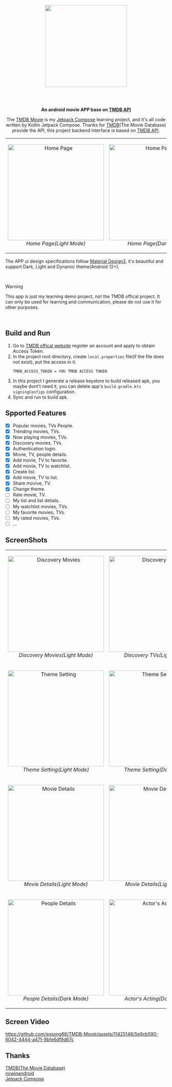 <p align="center">
    <img width="256px" src="images/logo_circle.svg" />
</p>

</br>
</br>

<p align="center">
  <strong>
    An android movie APP base on 
    <a href="https://developer.themoviedb.org/docs">TMDB API</a>
  </strong>
</p>

<p align="center">
    The <a href="https://github.com/sqsong66/TMDB-Movie">TMDB Movie</a> is my <a href="https://developer.android.com/jetpack/compose">Jetpack Compose</a> learning project, and it's all code written by Kotlin Jetpack Compose.
    Thanks for <a href="https://www.themoviedb.org/">TMDB</a>(The Movie Database) provide the API, this project backend interface is based on <a href="https://developer.themoviedb.org/docs">TMDB API</a>. 
</p>

<div align="center">
<table>
  <tr>
    <td> 
      <p align="center">
      <img alt="Home Page" width="300" src="images/Screenshot_20231017_171922.png" /> <br>
      <em>Home Page(Light Mode)</em>
      </p>
    </td>
    <td> 
      <p align="center">
      <img alt="Home Page" width="300" src="images/Screenshot_20231017_170327.png" /> <br>
      <em>Home Page(Dark Mode)</em>
      </p>
    </td>
  </tr>
</table>
</div>

The APP ui design specifications follow [Material Design3](https://m3.material.io/), it's beautiful and support Dark, Light and Dynamic theme(Android 12+).

</br>

> [!WARNING]
> This app is just my learning demo project, not the TMDB offical project. It can only be used for learning and communication, please do not use it for other purposes.

</br>

## Build and Run  
1. Go to [TMDB offical website](https://www.themoviedb.org/settings/api) register an account and apply to obtain Access Token.
2. In the project root directory, create `local.properties` file(if the file does not exist), put the access in it.
   ```
   TMDB_ACCESS_TOKEN = YOU TMDB ACCESS TOKEN
   ```
3. In this project I generate a release keystore to build released apk, you maybe dont't need it, you can delete app's `build.gradle.kts` `signingConfigs` configuration.
4. Sync and run to build apk.

## Spported Features
- [x] Popular movies, TVs People.
- [x] Trending movies, TVs.
- [x] Now playing movies, TVs.
- [x] Discovery movies, TVs.
- [x] Authentication login.
- [x] Movie, TV, people details.
- [x] Add movie, TV to favorite.
- [x] Add movie, TV to watchlist.
- [x] Create list.
- [x] Add movie, TV to list.
- [x] Share movive, TV.
- [x] Change theme.
- [ ] Rate movie, TV.
- [ ] My list and list detials.
- [ ] My watchlist movies, TVs.
- [ ] My favorite movies, TVs.
- [ ] My rated movies, TVs.
- [ ] ...

## ScreenShots
<div align="left">
<table>
  <tr>
    <td> 
      <p align="center">
      <img alt="Discovery Movies" width="300" src="images/1.png" /> <br>
      <em>Discovery Movies(Light Mode)</em>
      </p>
    </td>
    <td> 
      <p align="center">
      <img alt="Discovery TVs" width="300" src="images/2.png" /> <br>
      <em>Discovery TVs(Light Mode)</em>
      </p>
    </td>
  </tr>

  <tr>
    <td> 
      <p align="center">
      <img alt="Theme Setting" width="300" src="images/3.png" /> <br>
      <em>Theme Setting(Light Mode)</em>
      </p>
    </td>
    <td> 
      <p align="center">
      <img alt="Theme Setting" width="300" src="images/4.png" /> <br>
      <em>Theme Setting(Dark Mode)</em>
      </p>
    </td>
  </tr>

  <tr>
    <td> 
      <p align="center">
      <img alt="Movie Details" width="300" src="images/5.png" /> <br>
      <em>Movie Details(Light Mode)</em>
      </p>
    </td>
    <td> 
      <p align="center">
      <img alt="Movie Details" width="300" src="images/6.png" /> <br>
      <em>Movie Details(Light Mode)</em>
      </p>
    </td>
  </tr>

  <tr>
    <td> 
      <p align="center">
      <img alt="People Details" width="300" src="images/7.png" /> <br>
      <em>People Details(Dark Mode)</em>
      </p>
    </td>
    <td> 
      <p align="center">
      <img alt="Actor's Acting" width="300" src="images/8.png" /> <br>
      <em>Actor's Acting(Dark Mode)</em>
      </p>
    </td>
  </tr>
</table>
</div>

## Screen Video
https://github.com/sqsong66/TMDB-Movie/assets/11425148/5e9cb590-6042-4444-a47f-9bfe6df9d67c

## Thanks 
[TMDB(The Movie Database)](https://www.themoviedb.org/)  
[nowinandroid](https://github.com/android/nowinandroid)  
[Jetpack Compose](https://developer.android.com/jetpack/compose)

